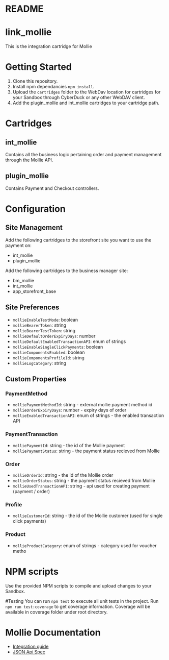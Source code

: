 # README #
# link_mollie

This is the integration cartridge for Mollie

# Getting Started

1. Clone this repository.
2. Install npm dependancies `npm install`.
3. Upload the `cartridges` folder to the WebDav location for cartridges for your Sandbox through CyberDuck or any other WebDAV client.
4. Add the plugin_mollie and int_mollie cartridges to your cartridge path.


# Cartridges

## int_mollie

Contains all the business logic pertaining order and payment management through
the Mollie API.

## plugin_mollie

Contains Payment and Checkout controllers.

# Configuration

## Site Management

Add the following cartridges to the storefront site you want to use the payment on:

- int_mollie
- plugin_mollie

Add the following cartridges to the business manager site:

- bm_mollie
- int_mollie
- app_storefront_base

## Site Preferences 

- `mollieEnableTestMode`: boolean
- `mollieBearerToken`: string
- `mollieBearerTestToken`: string
- `mollieDefaultOrderExpiryDays`: number
- `mollieDefaultEnabledTransactionAPI`: enum of strings
- `mollieEnableSingleClickPayments`: boolean
- `mollieComponentsEnabled`: boolean
- `mollieComponentsProfileId`: string
- `mollieLogCategory`: string

## Custom Properties

### PaymentMethod
- `molliePaymentMethodId`: string - external mollie payment method id
- `mollieOrderExpiryDays`: number - expiry days of order
- `mollieEnabledTransactionAPI`: enum of strings - the enabled transaction API

### PaymentTransaction
- `molliePaymentId`: string - the id of the Mollie payment
- `molliePaymentStatus`: string - the payment status recieved from Mollie

### Order
- `mollieOrderId`: string - the id of the Mollie order
- `mollieOrderStatus`: string - the payment status recieved from Mollie
- `mollieUsedTransactionAPI`: string - api used for creating payment (payment / order)

### Profile
- `mollieCustomerId`: string - the id of the Mollie customer (used for single click payments)

### Product
- `mollieProductCategory`: enum of strings - category used for voucher metho

# NPM scripts
Use the provided NPM scripts to compile and upload changes to your Sandbox.

#Testing
You can run `npm test` to execute all unit tests in the project. Run `npm run test:coverage` to get coverage information. Coverage will be available in coverage folder under root directory.

# Mollie Documentation

- [Integration guide](https://docs.mollie.com/index/)
- [JSON Api Spec](https://docs.mollie.com/reference/v2/payments-api/create-payment)
